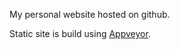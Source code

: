 My personal website hosted on github.

Static site is build using [Appveyor](https://ci.appveyor.com/project/Neptuo/com-neptuo-mara).
